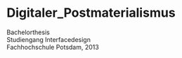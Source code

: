 Digitaler_Postmaterialismus
===========================

  Bachelorthesis<br />
  Studiengang Interfacedesign<br />
  Fachhochschule Potsdam, 2013<br />
